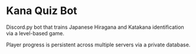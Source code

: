 # Kana Quiz Bot
Discord.py bot that trains Japanese Hiragana and Katakana identification via a level-based game.

Player progress is persistent across multiple servers via a private database.
